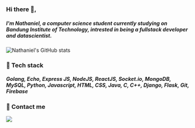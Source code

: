 ### Hi there 👋, 
##### I'm Nathaniel, a computer science student currently studying on Bandung Institute of Technology, intrested in being a fullstack developer and datascientist.

![Nathaniel's GitHub stats](https://github-readme-stats.vercel.app/api?username=nthnieljson&show_icons=true&theme=radical&count_private=true)


### 🌱 Tech stack 
##### Golang, Echo, Express JS, NodeJS, ReactJS, Socket.io, MongoDB, MySQL, Python, Javascript, HTML, CSS, Java, C, C++, Django, Flask, Git, Firebase

### 💬 Contact me
<img src="https://img.shields.io/badge/LinkedIn-0077B5?style=for-the-badge&logo=linkedin&logoColor=white" />



<!--
**nthnieljson/nthnieljson** is a ✨ _special_ ✨ repository because its `README.md` (this file) appears on your GitHub profile.
https://www.linkedin.com/in/nathaniel-jason-6a17711ab/
Here are some ideas to get you started:

- 🔭 I’m currently working on ...

- 👯 I’m looking to collaborate on ...
- 🤔 I’m looking for help with ...
- 💬 Ask me about ...
- 📫 How to reach me: ...
- 😄 Pronouns: ...
- ⚡ Fun fact: ...
-->
